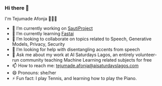 ### Hi there 👋

I'm Tejumade Afonja 👩🏾‍🦱

- 🔭 I’m currently working on [SautiProject](http://sautiproject.com/)
- 🌱 I’m currently learning [Fastai](https://course.fast.ai/)
- 👯 I’m looking to collaborate on topics related to Speech, Generative Models, Privacy, Security
- 🤔 I’m looking for help with disentangling accents from speech
- 💬 Ask me about my work at AI Saturdays Lagos, an entirely volunteer-run community teaching Machine Learning related subjects for free
- 📫 How to reach me: tejumade.afonja@aisaturdayslagos.com
- 😄 Pronouns: she/her
- ⚡ Fun fact: I play Tennis, and learning how to play the Piano. 

<!--
**tejuafonja/tejuafonja** is a ✨ _special_ ✨ repository because its `README.md` (this file) appears on your GitHub profile.

Here are some ideas to get you started:

- 🔭 I’m currently working on ...
- 🌱 I’m currently learning ...
- 👯 I’m looking to collaborate on ...
- 🤔 I’m looking for help with ...
- 💬 Ask me about ...
- 📫 How to reach me: ...
- 😄 Pronouns: ...
- ⚡ Fun fact: ...
-->
